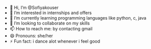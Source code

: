 - 👋 Hi, I’m @Sofiyakouser
- 👀 I’m interested in internships and offers
- 🌱 I’m currently learning programming languages like python, c, java
- 💞️ I’m looking to collaborate on my skills 
- 📫 How to reach me: by contacting gmail
- 😄 Pronouns: she/her
- ⚡ Fun fact: i dance alot whenever i feel good

<!---
Sofiyakouser/Sofiyakouser is a ✨ special ✨ repository because its `README.md` (this file) appears on your GitHub profile.
You can click the Preview link to take a look at your changes.
--->
